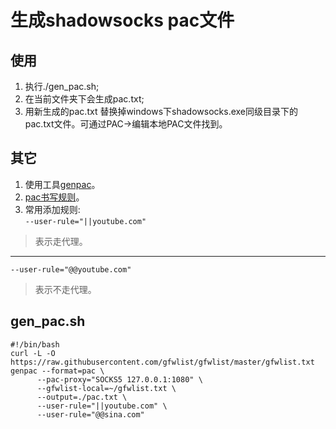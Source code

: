# 生成shadowsocks pac文件
## 使用
1. 执行./gen_pac.sh;  
2. 在当前文件夹下会生成pac.txt;  
3. 用新生成的pac.txt 替换掉windows下shadowsocks.exe同级目录下的pac.txt文件。可通过PAC->编辑本地PAC文件找到。  

## 其它
1. 使用工具[genpac](https://github.com/JinnLynn/genpac)。  
2. [pac书写规则](http://findproxyforurl.com/pac-functions/)。  
3. 常用添加规则:  
```--user-rule="||youtube.com"```
> 表示走代理。
------------------
```--user-rule="@@youtube.com"```
> 表示不走代理。

## gen_pac.sh
```
#!/bin/bash
curl -L -O https://raw.githubusercontent.com/gfwlist/gfwlist/master/gfwlist.txt
genpac --format=pac \
      --pac-proxy="SOCKS5 127.0.0.1:1080" \
      --gfwlist-local=~/gfwlist.txt \
      --output=./pac.txt \
      --user-rule="||youtube.com" \
      --user-rule="@@sina.com"
```
